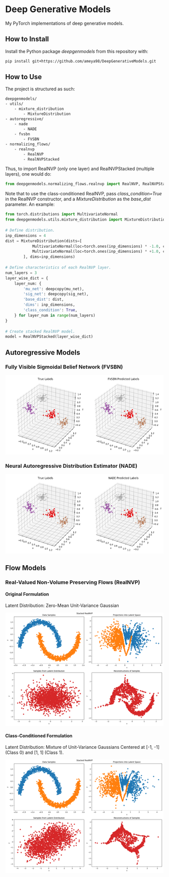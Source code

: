 # Deep Generative Models
My PyTorch implementations of deep generative models.

## How to Install
Install the Python package *deepgenmodels* from this repository with:
```bash
pip install git+https://github.com/ameya98/DeepGenerativeModels.git
```

## How to Use
The project is structured as such:

```
deepgenmodels/
- utils/
    - mixture_distribution
        - MixtureDistribution
- autoregressive/
    - nade
        - NADE
    - fvsbn
        - FVSBN
- normalizing_flows/
    - realnvp
        - RealNVP
        - RealNVPStacked
```

Thus, to import RealNVP (only one layer) and RealNVPStacked (multiple layers), one would do:
```python
from deepgenmodels.normalizing_flows.realnvp import RealNVP, RealNVPStacked
```

Note that to use the class-conditioned RealNVP, pass *class_condition=True* in the RealNVP constructor, and a *MixtureDistribution* as the *base_dist* parameter. An example:
```python
from torch.distributions import MultivariateNormal
from deepgenmodels.utils.mixture_distribution import MixtureDistribution

# Define distribution.
inp_dimensions = 4
dist = MixtureDistribution(dists=[
            MultivariateNormal(loc=torch.ones(inp_dimensions) * -1.0, covariance_matrix=torch.eye(inp_dimensions)),
            MultivariateNormal(loc=torch.ones(inp_dimensions) * +1.0, covariance_matrix=torch.eye(inp_dimensions)),
        ], dims=inp_dimensions)

# Define characteristics of each RealNVP layer.
num_layers = 3
layer_wise_dict = {
    layer_num: {
        'mu_net': deepcopy(mu_net),
        'sig_net': deepcopy(sig_net),
        'base_dist': dist,
        'dims': inp_dimensions,
        'class_condition': True,
    } for layer_num in range(num_layers)
}

# Create stacked RealNVP model.
model = RealNVPStacked(layer_wise_dict)
```

## Autoregressive Models
### Fully Visible Sigmoidal Belief Network (FVSBN)
<p align="center">
    <img src="img/fvsbn.png"></img>
</p>

### Neural Autoregressive Distribution Estimator (NADE)
<p align="center">
    <img src="img/nade.png"></img>
</p>

## Flow Models
### Real-Valued Non-Volume Preserving Flows (RealNVP)
#### Original Formulation
Latent Distribution: Zero-Mean Unit-Variance Gaussian
<p align="center">
    <img src="img/realnvp_original.png"></img>
</p>

#### Class-Conditioned Formulation
Latent Distribution: Mixture of Unit-Variance Gaussians Centered at [-1, -1] (Class 0) and [1, 1] (Class 1).
<p align="center">
    <img src="img/realnvp_class_conditioned.png"></img>
</p>
